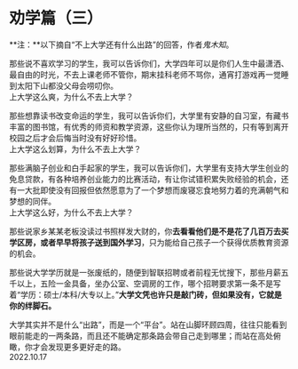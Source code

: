 # 劝学篇（三）
   
**注：**以下摘自“不上大学还有什么出路”的回答，作者*鬼木知*。   
   
那些说不喜欢学习的学生，我可以告诉你们，大学四年可以是你们人生中最潇洒、最自由的时光，不去上课老师不管你，期末挂科老师不骂你，通宵打游戏再一觉睡到太阳下山都没父母会唠叨你。   
上大学这么爽，为什么不去上大学？   
   
那些想靠读书改变命运的学生，我可以告诉你们，大学里有安静的自习室，有藏书丰富的图书馆，有优秀的师资和教学资源，这些你认为理所当然的，只有等到离开校园之后才会后悔当时没有好好珍惜。   
上大学这么划算，为什么不去上大学？   
   
那些满脑子创业和白手起家的学生，我可以告诉你们，大学里有支持大学生创业的免息贷款，有各种培养创业能力的比赛活动，有让你试错积累失败经验的机会，还有一大批即使没有回报但依然愿意为了一个梦想而废寝忘食地努力着的充满朝气和梦想的同伴。   
上大学这么好，为什么不去上大学？   
   
那些说家乡某某老板没读过书照样发大财的，你**去看看他们是不是花了几百万去买学区房，或者早早将孩子送到国外学习**，只为能给自己孩子一个获得优质教育资源的机会。   
   
那些说大学学历就是一张废纸的，随便到智联招聘或者前程无忧搜下，那些月薪五千以上，五险一金具备，坐办公室、空调房的工作，哪个招聘要求第一条不是写着“学历：硕士/本科/大专以上。”**大学文凭也许只是敲门砖，但如果没有，它就是你的绊脚石。**   
   
大学其实并不是什么“出路”，而是一个“平台”。站在山脚环顾四周，往往只能看到眼前能走的一两条路，而且还不能确定那条路会带自己走到哪里；而站在高处俯瞰，你才会发现更多更好走的路。   
2022.10.17